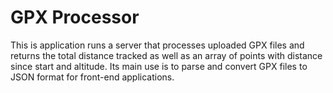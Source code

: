 # GPX Processor
This is application runs a server that processes uploaded GPX files and returns the total distance tracked as well as an array of points with distance since start and altitude. Its main use is to parse and convert GPX files to JSON format for front-end applications.